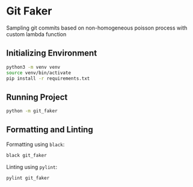 # Git Faker

Sampling git commits based on non-homogeneous poisson process with custom lambda function

## Initializing Environment

```sh
python3 -m venv venv
source venv/bin/activate
pip install -r requirements.txt
```

## Running Project

```sh
python -m git_faker
```

## Formatting and Linting

Formatting using `black`:

```sh
black git_faker
```

Linting using `pylint`:

```sh
pylint git_faker
```
